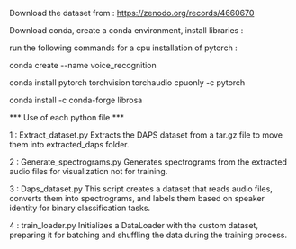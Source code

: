 Download the dataset from : https://zenodo.org/records/4660670

Download conda, create a conda environment, install libraries :

run the following commands for a cpu installation of pytorch :

conda create --name voice_recognition

conda install pytorch torchvision torchaudio cpuonly -c pytorch

conda install -c conda-forge librosa








*** Use of each python file ***


1 : Extract_dataset.py
Extracts the DAPS dataset from a tar.gz file to move them into extracted_daps folder.

2 : Generate_spectrograms.py
Generates spectrograms from the extracted audio files for visualization not for training.

3 : Daps_dataset.py
This script creates a dataset that reads audio files, converts them into spectrograms, and labels them based on speaker identity for binary classification tasks.

4 : train_loader.py
Initializes a DataLoader with the custom dataset, preparing it for batching and shuffling the data during the training process.
